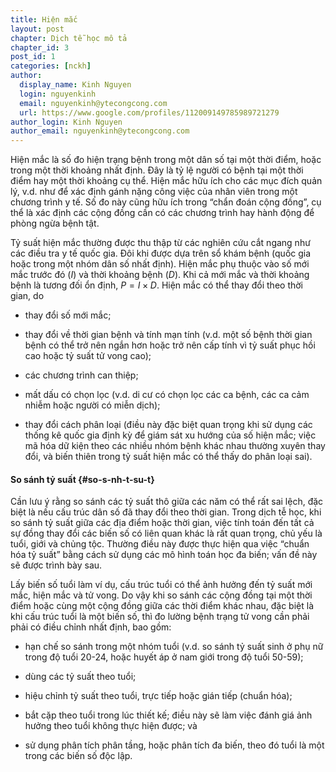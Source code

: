 ```yaml
---
title: Hiện mắc
layout: post
chapter: Dịch tễ học mô tả
chapter_id: 3
post_id: 1
categories: [nckh]
author:
  display_name: Kinh Nguyen
  login: nguyenkinh
  email: nguyenkinh@ytecongcong.com
  url: https://www.google.com/profiles/112009149785989721279
author_login: Kinh Nguyen
author_email: nguyenkinh@ytecongcong.com
---
```



Hiện mắc là số đo hiện trạng bệnh trong một dân số tại một thời điểm, hoặc trong một thời khoảng nhất định. Đây là tỷ lệ người có bệnh tại một thời điểm hay một thời khoảng cụ thể. Hiện mắc hữu ích cho các mục đích quản lý, v.d. như để xác định gánh nặng công việc của nhân viên trong một chương trình y tế. Số đo này cũng hữu ích trong “chẩn đoán cộng đồng”, cụ thể là xác định các cộng đồng cần có các chương trình hay hành động để phòng ngừa bệnh tật.

Tỷ suất hiện mắc thường được thu thập từ các nghiên cứu cắt ngang như các điều tra y tế quốc gia. Đôi khi được dựa trên sổ khám bệnh (quốc gia hoặc trong một nhóm dân số nhất định). Hiện mắc phụ thuộc vào số mới mắc trước đó (_I_) và thời khoảng bệnh (_D_). Khi cả mới mắc và thời khoảng bệnh là tương đối ổn định, _P_ = _I_ × _D_. Hiện mắc có thể thay đổi theo thời gian, do

*   thay đổi số mới mắc;

*   thay đổi về thời gian bệnh và tính mạn tính (v.d. một số bệnh thời gian bệnh có thể trở nên ngắn hơn hoặc trở nên cấp tính vì tỷ suất phục hồi cao hoặc tỷ suất tử vong cao);

*   các chương trình can thiệp;

*   mất dấu có chọn lọc (v.d. di cư có chọn lọc các ca bệnh, các ca cảm nhiễm hoặc người có miễn dịch);

*   thay đổi cách phân loại (điều này đặc biệt quan trọng khi sử dụng các thống kê quốc gia định kỳ để giám sát xu hướng của số hiện mắc; việc mã hóa dữ kiện theo các nhiều nhóm bệnh khác nhau thường xuyên thay đổi, và biến thiên trong tỷ suất hiện mắc có thể thấy do phân loại sai).

#### So sánh tỷ suất {#so-s-nh-t-su-t}

Cần lưu ý rằng so sánh các tỷ suất thô giữa các năm có thể rất sai lệch, đặc biệt là nếu cấu trúc dân số đã thay đổi theo thời gian. Trong dịch tễ học, khi so sánh tỷ suất giữa các địa điểm hoặc thời gian, việc tính toán đến tất cả sự đồng thay đổi các biến số có liên quan khác là rất quan trọng, chủ yếu là tuổi, giới và chủng tộc. Thường điều này được thực hiện qua việc “chuẩn hóa tỷ suất” bằng cách sử dụng các mô hình toán học đa biến; vấn đề này sẽ được trình bày sau.

Lấy biến số tuổi làm ví dụ, cấu trúc tuổi có thể ảnh hưởng đến tỷ suất mới mắc, hiện mắc và tử vong. Do vậy khi so sánh các cộng đồng tại một thời điểm hoặc cùng một cộng đồng giữa các thời điểm khác nhau, đặc biệt là khi cấu trúc tuổi là một biến số, thì đo lường bệnh trạng tử vong cần phải phải có điều chỉnh nhất định, bao gồm:

*   hạn chế so sánh trong một nhóm tuổi (v.d. so sánh tỷ suất sinh ở phụ nữ trong độ tuổi 20-24, hoặc huyết áp ở nam giới trong độ tuổi 50-59);

*   dùng các tỷ suất theo tuổi;

*   hiệu chỉnh tỷ suất theo tuổi, trực tiếp hoặc gián tiếp (chuẩn hóa);

*   bắt cặp theo tuổi trong lúc thiết kế; điều này sẽ làm việc đánh giá ảnh hưởng theo tuổi không thực hiện được; và

*   sử dụng phân tích phân tầng, hoặc phân tích đa biến, theo đó tuổi là một trong các biến số độc lập.